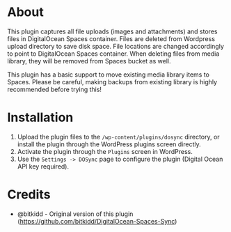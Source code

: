 # About
This plugin captures all file uploads (images and attachments) and stores files in DigitalOcean Spaces container. Files are deleted from Wordpress upload directory to save disk space. File locations are changed accordingly to point to DigitalOcean Spaces container.
When deleting files from media library, they will be removed from Spaces bucket as well.

This plugin has a basic support to move existing media library items to Spaces. Please be careful, making backups from existing library is highly recommended before trying this!

# Installation
1. Upload the plugin files to the `/wp-content/plugins/dosync` directory, or install the plugin through the WordPress plugins screen directly.
2. Activate the plugin through the `Plugins` screen in WordPress.
3. Use the `Settings -> DOSync` page to configure the plugin (Digital Ocean API key required).

# Credits
* @bitkidd - Original version of this plugin (https://github.com/bitkidd/DigitalOcean-Spaces-Sync)

